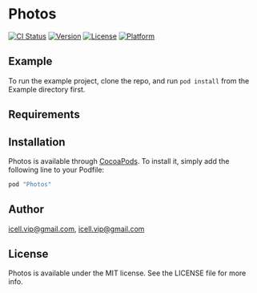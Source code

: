 # Photos

[![CI Status](http://img.shields.io/travis/icell.vip@gmail.com/Photos.svg?style=flat)](https://travis-ci.org/icell.vip@gmail.com/Photos)
[![Version](https://img.shields.io/cocoapods/v/Photos.svg?style=flat)](http://cocoapods.org/pods/Photos)
[![License](https://img.shields.io/cocoapods/l/Photos.svg?style=flat)](http://cocoapods.org/pods/Photos)
[![Platform](https://img.shields.io/cocoapods/p/Photos.svg?style=flat)](http://cocoapods.org/pods/Photos)

## Example

To run the example project, clone the repo, and run `pod install` from the Example directory first.

## Requirements

## Installation

Photos is available through [CocoaPods](http://cocoapods.org). To install
it, simply add the following line to your Podfile:

```ruby
pod "Photos"
```

## Author

icell.vip@gmail.com, icell.vip@gmail.com

## License

Photos is available under the MIT license. See the LICENSE file for more info.
